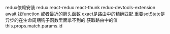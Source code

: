 redux依赖安装
redux react-redux react-thunk redux-devtools-extension
await 找function 或者最近的箭头函数
exact是路由中的精确匹配
重要setState是异步的在生命周期钩子函数里面拿不到的
获取路由中的值
this.props.match.params.id